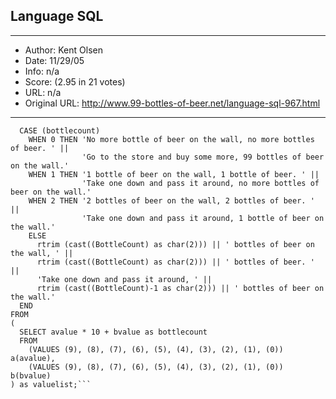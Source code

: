 
## Language SQL ##
---
- Author: Kent Olsen
- Date: 11/29/05
- Info: n/a
- Score:  (2.95 in 21 votes)
- URL: n/a
- Original URL: http://www.99-bottles-of-beer.net/language-sql-967.html
---

```SELECT 
  CASE (bottlecount)
    WHEN 0 THEN 'No more bottle of beer on the wall, no more bottles of beer. ' ||
                'Go to the store and buy some more, 99 bottles of beer on the wall.'
    WHEN 1 THEN '1 bottle of beer on the wall, 1 bottle of beer. ' ||
                'Take one down and pass it around, no more bottles of beer on the wall.'
    WHEN 2 THEN '2 bottles of beer on the wall, 2 bottles of beer. ' ||
                'Take one down and pass it around, 1 bottle of beer on the wall.'
    ELSE 
      rtrim (cast((BottleCount) as char(2))) || ' bottles of beer on the wall, ' ||
      rtrim (cast((BottleCount) as char(2))) || ' bottles of beer. ' ||
      'Take one down and pass it around, ' ||
      rtrim (cast((BottleCount)-1 as char(2))) || ' bottles of beer on the wall.'
  END
FROM
(
  SELECT avalue * 10 + bvalue as bottlecount
  FROM
    (VALUES (9), (8), (7), (6), (5), (4), (3), (2), (1), (0)) a(avalue),
    (VALUES (9), (8), (7), (6), (5), (4), (3), (2), (1), (0)) b(bvalue)
) as valuelist;```